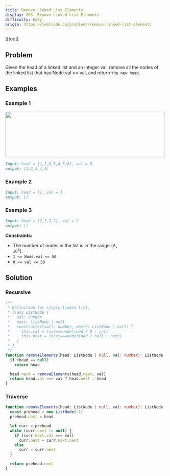 ```yaml
---
title: Remove Linked List Elements
display: 203. Remove Linked List Elements
difficulty: Easy
origin: https://leetcode.cn/problems/remove-linked-list-elements
---
```


[[toc]]

## Problem

Given the head of a linked list and an integer val, remove all the nodes of the linked list that has Node.val == val, and return `the new head`.

## Examples

### Example 1

<img alt="" src="https://assets.leetcode.com/uploads/2021/03/06/removelinked-list.jpg" style="width: 500px; height: 142px;" />

```md
Input: head = [1,2,6,3,4,5,6], val = 6
output: [1,2,3,4,5]
```

### Example 2

```md
Input: head = [], val = 1
output: []
```

### Example 3

```md
Input: head = [7,7,7,7], val = 7
output: []
```

**Constraints:**

- The number of nodes in the list is in the range <code>[0, 10<sup>4</sup>]</code>.
- `1 <= Node.val <= 50`
- `0 <= val <= 50`

## Solution

### Recursive

```ts
/**
 * Definition for singly-linked list.
 * class ListNode {
 *   val: number
 *   next: ListNode | null
 *   constructor(val?: number, next?: ListNode | null) {
 *     this.val = (val===undefined ? 0 : val)
 *     this.next = (next===undefined ? null : next)
 *   }
 * }
 */
function removeElements(head: ListNode | null, val: number): ListNode | null {
  if (head == null)
    return head

  head.next = removeElements(head.next, val)
  return head.val === val ? head.next : head
}
```

### Traverse

```ts
function removeElements(head: ListNode | null, val: number): ListNode | null {
  const prehead = new ListNode(-1)
  prehead.next = head

  let curr = prehead
  while (curr.next != null) {
    if (curr.next.val === val)
      curr.next = curr.next.next
    else
      curr = curr.next
  }

  return prehead.next
}
```

